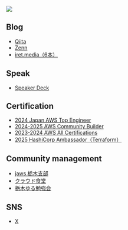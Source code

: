 ![](https://github-readme-stats.vercel.app/api/top-langs/?username=hiyanger&layout=compact&theme=dracula)

<!--
**hiyanger/hiyanger** is a ✨ _special_ ✨ repository because its `README.md` (this file) appears on your GitHub profile.

Here are some ideas to get you started:

- 🔭 I’m currently working on ...
- 🌱 I’m currently learning ...
- 👯 I’m looking to collaborate on ...
- 🤔 I’m looking for help with ...
- 💬 Ask me about ...
- 📫 How to reach me: ...
- 😄 Pronouns: ...
- ⚡ Fun fact: ...
-->

## Blog
- [Qiita](https://qiita.com/hiyanger)
- [Zenn](https://zenn.dev/hiyanger)
- [iret.media（6本）](https://iret.media/author/j-hiyama)

## Speak
- [Speaker Deck](https://speakerdeck.com/hiyanger)

## Certification
- [2024 Japan AWS Top Engineer](https://aws.amazon.com/jp/blogs/psa/2024-japan-aws-top-engineers/)
- [2024-2025 AWS Community Builder](https://aws.amazon.com/jp/developer/community/community-builders/)
- [2023-2024 AWS All Certifications](https://aws.amazon.com/jp/blogs/psa/2024-japan-aws-all-certifications-engineers/)
- [2025 HashiCorp Ambassador（Terraform）](https://www.credly.com/badges/5401454b-2df8-4a0f-8e9e-93f743c4a4b2)

## Community management
- [jaws 栃木支部](https://jawsug-tochigi.connpass.com)
- [クラウド食堂](https://cloud-shokudo.connpass.com)
- [栃木ゆる勉強会](https://tochigi-study.connpass.com)

## SNS
- [X](https://x.com/hiyanger)

